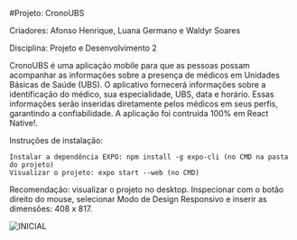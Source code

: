 #Projeto: CronoUBS

Criadores: Afonso Henrique, Luana Germano e Waldyr Soares

Disciplina: Projeto e Desenvolvimento 2

CronoUBS é uma aplicação mobile para que as pessoas possam acompanhar as informações sobre a presença de médicos em Unidades Básicas de Saúde (UBS). O aplicativo fornecerá informações sobre a identificação do médico, sua especialidade, UBS, data e horário. Essas informações serão inseridas diretamente pelos médicos em seus perfis, garantindo a confiabilidade.
A aplicação foi contruída 100% em React Native!.

Instruções de instalação:

    Instalar a dependência EXPO: npm install -g expo-cli (no CMD na pasta do projeto)
    Visualizar o projeto: expo start --web (no CMD)

Recomendação: visualizar o projeto no desktop. Inspecionar com o botão direito do mouse, selecionar Modo de Design Responsivo e inserir as dimensões: 408 x 817.


![INICIAL](https://user-images.githubusercontent.com/97638604/216843420-a335c6c4-e384-4a8a-b0d0-9fb94a9e4d6b.png)
